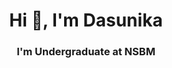 <h1 align="center">Hi 👋, I'm Dasunika</h1>
<h3 align="center">I'm Undergraduate at NSBM</h3>


 
 
 
